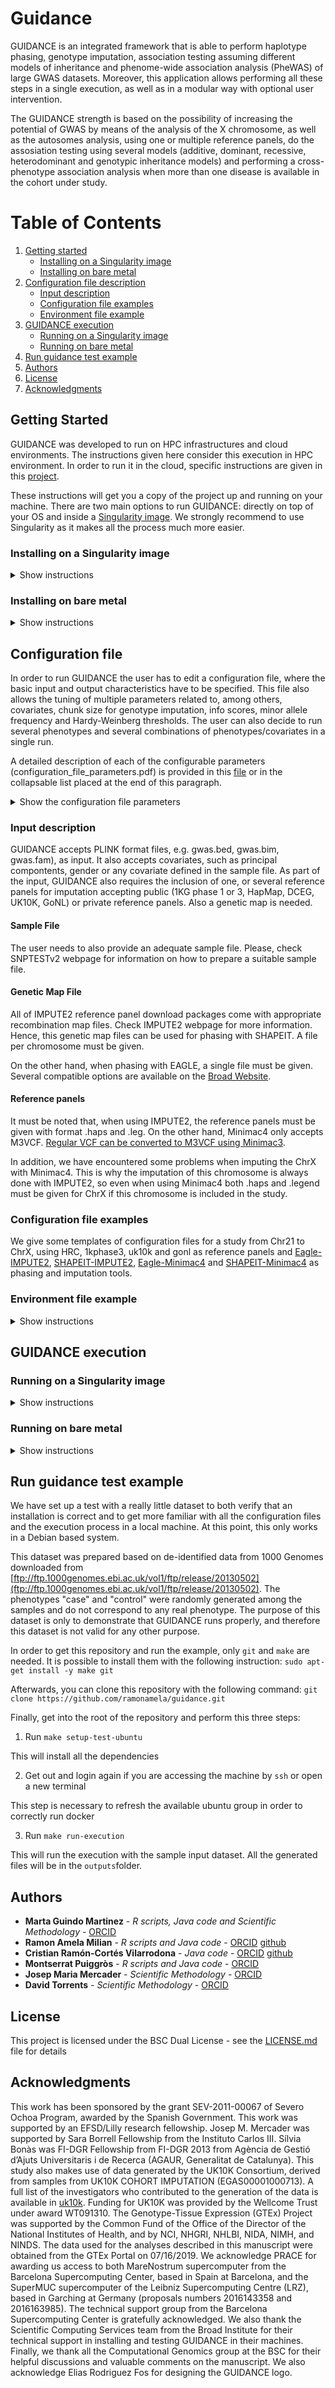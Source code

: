 # Guidance

GUIDANCE is an integrated framework that is able to perform haplotype phasing, genotype imputation, association testing assuming different models of inheritance and phenome-wide association analysis (PheWAS) of large GWAS datasets. Moreover, this application allows performing all these steps in a single execution, as well as in a modular way with optional user intervention.

The GUIDANCE strength is based on the possibility of increasing the potential of GWAS by means of the analysis of the X chromosome, as well as the autosomes analysis, using one or multiple reference panels, do the assosiation testing using several models (additive, dominant, recessive, heterodominant and genotypic inheritance models) and performing a cross-phenotype association analysis when more than one disease is available in the cohort under study.

# Table of Contents
1. [Getting started](#getstarted)
    * [Installing on a Singularity image](#singularity)
    * [Installing on bare metal](#bare)
2. [Configuration file description](#config)
    * [Input description](#input)
    * [Configuration file examples](#examples_conf)
    * [Environment file example](#environ_exam)
3. [GUIDANCE execution](#execution)
    * [Running on a Singularity image](#singularityexec)
    * [Running on bare metal](#bareexec)
4. [Run guidance test example](#test)
5. [Authors](#authors)
6. [License](#license)
7. [Acknowledgments](#acknowledgments)

## Getting Started <a name="getstarted"></a>

GUIDANCE was developed to run on HPC infrastructures and cloud environments. The instructions given here consider this execution in HPC environment. In order to run it in the cloud, specific instructions are given in this [project](https://github.com/ramonamela/guidance_cloud).

These instructions will get you a copy of the project up and running on your machine. There are two main options to run GUIDANCE: directly on top of your OS and inside a [Singularity image](https://github.com/sylabs/singularity). We strongly recommend to use Singularity as it makes all the process much more easier.

### Installing on a Singularity image <a name="singularity"></a>
<details><summary>Show instructions</summary>

<p>

#### Prerequisites

In order to run GUIDANCE in this mode, you only need to install the guidance [COMPSs’](https://github.com/bsc-wdc/compss/tree/guidance) branch and generate the Singularity image containing all the depedencies. If you want to generate execution traces, you should install this [COMPSs’](https://github.com/ramonamela/compss/tree/guidance) branch.

#### Installation

It is possible to find the instructions to install COMPSs in their github repository. 

Regarding the Singularity image generation, it is enough to run [this script](https://github.com/ramonamela/guidance/blob/master/singularity/build_container.sh). It will automatically create a local docker registry and upload to it the base docker image necessary to create the Singularity image. Nevertheless, you should modify the file placed in [$PROJECT_PATH/singularity/singularity/base.def](https://github.com/ramonamela/guidance/blob/master/singularity/singularity/base.def) in order to include the folder in your local file system that should be visible into the image. More precisely, you should only touch this lines:
```
%setup
    mkdir -p $SINGULARITY_ROOTFS/gpfs/home/
    mkdir -p $SINGULARITY_ROOTFS/gpfs/scratch/
    mkdir -p $SINGULARITY_ROOTFS/gpfs/apps/MN4
    mkdir -p $SINGULARITY_ROOTFS/gpfs/projects/
    mkdir -p /opt/intel
    mkdir -p /scratch
```

In addition, a GUIDANCE binary should be generated from this repository. In order to do so, you should run the following command in the root of the repository:

```
mvn clean install
```
This will generate a binary guidance.jar.

</p>
</details>

### Installing on bare metal <a name="bare"></a>
<details><summary>Show instructions</summary>

<p>

#### Prerequisites

First of all, you need to install the guidance [COMPSs’](https://github.com/ramonamela/compss/tree/guidance) branch in your system.
Afterwards, all the dependencies should be installed in the machine in which GUIDANCE will run. More precisely, the following binaries should be installed and accessible from all the worker nodes:

* Minimac4
* Minimac3
* Plink 1.9
* Eagle 2.4
* Impute 2.3.2
* Qctool 1.4
* Snptest 2.5
* Tabix
* Bgzip
* Shapeit v2 r727
* Samtools
* Bcftools
* R (tested version 3.5.1)

Next, the following environment variables should be set in order to tell GUIDANCE where the binaries are located in each machine:

```
export BCFTOOLSBINARY=/PATH_TO/BCFTOOLS/1.8/INTEL/bin/bcftools
export SAMTOOLSBINARY=/PATH_TO/SAMTOOLS/1.5-DNANEXUS/INTEL/IMPI/bin
export PLINKBINARY=/PATH_TO/plink_1.9/plink
export EAGLEBINARY=/PATH_TO/Eagle_v2.4.1/eagle
export RSCRIPTDIR=/PATH_TO/R_SCRIPTS/
export QCTOOLBINARY=/PATH_TO/qctool_v1.4-linux-x86_64/qctool
export SHAPEITBINARY=/PATH_TO/shapeit.v2.r727.linux.x64
export IMPUTE2BINARY=/PATH_TO/impute_v2.3.2_x86_64_static/impute2
export SNPTESTBINARY=/PATH_TO/snptest_v2.5
export MINIMAC3BINARY=/PATH_TO/Minimac3/bin/Minimac3
export MINIMAC4BINARY=/PATH_TO/Minimac4/release-build/minimac4
export TABIXBINARY=/PATH_TO/SAMTOOLS/1.5-DNANEXUS/INTEL/IMPI/bin/tabix
export BGZIPBINARY=/PATH_TO/SAMTOOLS/1.5-DNANEXUS/INTEL/IMPI/bin/bgzip
export RSCRIPTBINDIR=/PATH_TO/R/3.5.1/INTEL/bin/

export R_LIBS_USER=/gpfs/home/bsc05/bsc05997/TOOLS/R_libs/
```

In this case, R_LIBS_USER specify the path into which are installed the R dependencies in case they are not installed in the default path. More precisely, the following packages should be available:

* data.table
* plyr
* dplyr
* reshape
* gap
* sfsmisc
* BiocManager
* IRanges

In addition, in the folder “RSCRIPTDIR” there shuould be all the scripts available [here](https://github.com/ramonamela/guidance/tree/master/src/main/R).

Finally, maven should be installed in the system in order to compile the GUIDANCE binary.

#### Installing

Once all the dependencies are in the system, you should checkout the GUIDANCE repository and generate the guidance binary. In order to do so, you should run the following command in the root of the repository:

```
mvn clean install
```
This will generate a binary guidance.jar.

</p>
</details> 

## Configuration file <a name="config"></a>

In order to run GUIDANCE the user has to edit a configuration file, where the basic input and output characteristics have to be specified. This file also allows the tuning of multiple parameters related to, among others, covariates, chunk size for genotype imputation, info scores, minor allele frequency and Hardy-Weinberg thresholds. The user can also decide to run several phenotypes and several combinations of phenotypes/covariates in a single run. 

A detailed description of each of the configurable parameters (configuration_file_parameters.pdf) is provided in this [file](https://github.com/ramonamela/guidance/tree/master/webpage/configurationfileparameters.pdf) or in the collapsable list placed at the end of this paragraph.

<details><summary>Show the configuration file parameters</summary>

<p>

    • wfDeep: Name that defines the number of stages to be executed. These stages are defined in Figures 1 and 2.
    • init_chromosome: First chromosome to analyse.
    • end_chromosome: Last chromosome to analyse.
    • maf_threshold: Minor allele frequency cut-off used to filter final results.
    • impute_threshold: IMPUTE2 info score cut-off used to filter final results.
    • minimac_threshold: MINIMAC Estimated imputation accuracy (R²) cut-off used to filter final results.
    • hwe_cohort_threshold: Hardy-Weinberg equilibrium p.value threshold for cohort.
    • hwe_cases_threshold: Hardy-Weinberg equilibrium p.value threshold for cases.
    • hwe_controls_threshold: Hardy-Weinberg equilibrium p.value threshold for controls.
    • exclude_cgat_snps: Logical. Whether or not G>C or A>T SNPs should be excluded. We strongly recommend activating this flag as to avoid strand orientation issues. Most of the genotyping arrays have a very small number of such SNPs, and their exclusion should not result in any noticeable loss of imputation performance.
    • imputation_tool: The name of the imputation tool to impute genotypes. To date, only “impute” to select IMPUTE2 and “minimac” to select MINIMAC4 are accepted. 
    • test_types: Names for the different analysis to be carried out by GUIDANCE, separated by commas. The association results for each “test_type” will be created in a directory with the same name inside the “associations” directory. Below this flag, different “test_types” have to be listed with the phenotype name and the covariates names to take into account in the association analysis (for instance, to analyse “test_types = DIA2,CARD” users should add: “DIA2 = DIA2:sex,BMI” and “CARD = CARD:sex,BMI” below, where sex and BMI are covariates).
    • chunk_size_analysis: Size of the chunks considered to partition the data.
    • file_name_for_list_of_stages: File into which all the commands launched in the workflow are stored.
    • input_format: (I think that now we only support BED input since we have not tried with the other formats since I am working in the project…).
    • mixed_cohort: Name of the cohort.
    • mixed_bed_file_dir: The path to the directory with genotype files.
    • mixed_bed/bim/fam/_file: Name of the file containing genotypes. 
    • mixed_sample_file_dir: Path to the directory where the sample file is located.
    • mixed_sample_file:. Name of the sample file.
    • genmap_file_dir: Path where genetic map files are located.
    • genmap_file_chr_n: Name of the genetic map file for each chromosome in every new line.
    • refpanel_number: Number of reference panels.
    • refpanel_combine: 'NO' if there is only one panel or imputed results from different reference panels should not be integrated; 'YES' when different reference panels are expected to be used in the analysis and also the integration of all the results is required. 
    • refpanel_type: Name of the reference panel.
    • refpanel_memory: Required amount of memory demanded by each particular panel. Currently, “HIGH”, “MEDIUM” and “LOW” are supported.
    • refpanel_file_dir: Path where the reference panel for each chromosome is located.
    • refpanel_hap_file_chr_n: Haplotypes files per chromosome of the reference panel provided in case IMPUTE2 is chosen as imputation tool and for the chrX in case Minimac4 is used.
    • refpanel_leg_file_chr_n: Legend files per chromosome of the reference panel provided in case IMPUTE2 is chosen as imputation tool and for the chrX in case Minimac4 is used.
    • refpanel_vcf_file_chr_n: VCF files per chromosome of the reference panel provided in case Minimac4 is used.
    • outputdir: The path of the directory where the results will be written.

</p>
</details> 


### Input description <a name="input"></a>
GUIDANCE accepts PLINK format files, e.g. gwas.bed, gwas.bim, gwas.fam), as input. It also accepts covariates, such as principal compontents, gender or any covariate defined in the sample file. As part of the input, GUIDANCE also requires the inclusion of one, or several reference panels for imputation accepting public (1KG phase 1 or 3, HapMap, DCEG, UK10K, GoNL) or private reference panels. Also a genetic map is needed.

#### Sample File
The user needs to also provide an adequate sample file. Please, check SNPTESTv2 webpage for information on how to prepare a suitable sample file.

#### Genetic Map File
All of IMPUTE2 reference panel download packages come with appropriate recombination map files. Check IMPUTE2 webpage for more information. Hence, this genetic map files can be used for phasing with SHAPEIT. A file per chromosome must be given.

On the other hand, when phasing with EAGLE, a single file must be given. Several compatible options are available on the [Broad Website](https://data.broadinstitute.org/alkesgroup/Eagle/downloads/tables/).

#### Reference panels

It must be noted that, when using IMPUTE2, the reference panels must be given with format .haps and .leg. On the other hand, Minimac4 only accepts M3VCF. [Regular VCF can be converted to M3VCF using Minimac3](https://genome.sph.umich.edu/wiki/Minimac4). 

In addition, we have encountered some problems when imputing the ChrX with Minimac4. This is why the imputation of this chromosome is always done with IMPUTE2, so even when using Minimac4 both .haps and .legend must be given for ChrX if this chromosome is included in the study.

### Configuration file examples <a name="examples_conf"></a>

We give some templates of configuration files for a study from Chr21 to ChrX, using HRC, 1kphase3, uk10k and gonl as reference panels and [Eagle-IMPUTE2](https://github.com/ramonamela/guidance/tree/master/utils/conf_examples/config_eagle_impute.file), [SHAPEIT-IMPUTE2](https://github.com/ramonamela/guidance/tree/master/utils/conf_examples/config_eagle_minimac.file), [Eagle-Minimac4](https://github.com/ramonamela/guidance/tree/master/utils/conf_examples/config_shapeit_impute.file) and [SHAPEIT-Minimac4](https://github.com/ramonamela/guidance/tree/master/utils/conf_examples/config_shapeit_minimac.file) as phasing and imputation tools.

### Environment file example <a name="environ_exam"></a>

<details><summary>Show instructions</summary>

<p>
   
```
#!/bin/bash

### PHASE 1 ###

export phasingMem="50.0"
export phasingCU="48"
export phasingBedMem="50.0"
export phasingBedCU="48"


### PHASE 2 ###

export qctoolMem="16.0"
export qctoolSMem="1.0"
export gtoolsMem="6.0"
export samtoolsBgzipMem="6.0"
export imputeWithImputeLowMem="8.0"
export imputeWithImputeMediumMem="12.0"
export imputeWithImputeHighMem="20.0"
export imputeWithMinimacLowMem="4.0"
export imputeWithMinimacMediumMem="8.0"
export imputeWithMinimacHighMem="32.0"
export filterByInfoImputeMem="12.0"
export filterByInfoMinimacMem="24.0"

### PHASE 3 ###

export createListOfExcludedSnpsMem="1.0"
export filterHaplotypesMem="1.0"
export filterByAllMem="1.0"
export jointFilteredByAllFilesMem="15.0"
export jointCondensedFilesMem="1.0"
export generateTopHitsAllMem="2.0"
export generateTopHitsMem="2.0"
export filterByMafMem="2.0"
export snptestMem="2.0"
export mergeTwoChunksMem="1.0"
export mergeTwoChunksInTheFirstMem="1.0"
export combinePanelsMem="1.0"
export combineCondensedFilesMem="1.0"
export combinePanelsComplex1Mem="1.0"

### PHASE 4 ###

export generateCondensedTopHitsCU="48"
export generateCondensedTopHitsMem="90.0"
export generateQQManhattanPlotsCU="24"
export generateQQManhattanPlotsMem="45.0"
export phenoMergeMem="80.0"
```
This constraints correspond to all the phases executed during an execution. The most part of them, should be leaved like here. Nevertheless, some of them should be tuned dependeing on the execution:
* `phasingMem`: when setting this parameter, it should be taken into account that only one task per chromosome will be created. Hence, it should be set in such a way that all chromosomes can start being phased from the beggining but, at the same time, holding as many resources as possible. 
* `imputeWithImputeX`: this is the amount of memory used by IMPUTE when imputing the different chunks. This parameter will depend on the size of the used panel as well as the size of the input. Indeed, the greater the cohor, the greater the amount of memory needed.
* `imputeWithMinimacX`: this is the amount of memory used by Minimac when imputing the different chunks. This parameter will depend on the size of the used panel as well as the size of the input. Indeed, the greater the cohor, the greater the amount of memory needed.
* `generateX`: this corresponds to the end-files generation. As in the first step, should be set as high as possible as long as all the possible executions can run at once.
   
</p>
</details>

## GUIDANCE execution <a name="execution"></a>

### Running on a Singularity image <a name="singularityexec"></a>
<details><summary>Show instructions</summary>

<p>
   
An example of a quite complete launch script with singularity is shown next:
   
```
#!/bin/bash -e

export COMPSS_PYTHON_VERSION="2"

module purge
module load intel/2018.1
module load singularity/2.4.2

base_dir=$(pwd)
work_dir=${base_dir}/logs/
worker_work_dir=${base_dir}/tmpForCOMPSs/
worker_work_dir=scratch

source $base_dir/set_environment.sh

exec_time=2880
num_nodes=50
tracing=true
graph=true
debug=off
cpus_per_node=48
worker_in_master_cpus=0
worker_in_master_memory=80000
qos=bsc_cs

mkdir -p ${base_dir}/outputs_directory

/path/to/COMPSs/Runtime/scripts/user/enqueue_compss \
  --qos=${qos} \
  --job_dependency=5804941 \
  --graph=${graph} \
  --tracing=${tracing} \
  --log_level=${debug} \
  --exec_time=${exec_time} \
  --num_nodes=${num_nodes} \
  --base_log_dir=${base_dir} \
  --worker_in_master_cpus=${worker_in_master_cpus} \
  --worker_in_master_memory=${worker_in_master_memory} \
  --cpus_per_node=${cpus_per_node} \
  --master_working_dir=${work_dir} \
  --worker_working_dir=${worker_work_dir} \
  --scheduler="es.bsc.compss.scheduler.fifodatanew.FIFODataScheduler" \
  --classpath=/path/to/guidance.jar \
  --jvm_workers_opts="-Dcompss.worker.removeWD=true" \
  --container_image=/path/to/guidance_singularity.img \
  guidance.Guidance -config_file ${base_dir}/config_GERA_5000_shapeit_impute_1_23_cloud.file
```
In the next list, the most important features are explained in the same order as they appear in the script:
* Modules needed to run the execution.
* `work_dir`: the folder where the log files are stored.
* `worker_work_dir`: the folder where all the temporary files will be stored. If `tmp`, each worker node will use its `/tmp`. Otherwise, a shared directory between all the nodes should be specified (in general, this means pointing to an `nfs`, `gpfs` or `lustre` directory.
* File with all the environment variables pointing out the memory constraints necessary to run the execution.
* General constraints for the queue system (COMPSs will correctly traduce them to whichever installation present in the cluster).
* Creating the folder where the output files will be placed. Should be equal to the one stated in the configuration file.

Afterwards, in the launch command, there are 3 important files:
* `guidance_25_09_03_20_0_1_1.jar`: GUIDANCE binary.
* `guidance_singularity.img`: generated singularity image.
* `config_GERA_5000_shapeit_impute_1_23_cloud.file`: configuration file.

It is important to keep in mind that the output directory created should be equal to the one specified in the configuration file.

</p>
</details> 

### Running on bare metal <a name="bareexec"></a>
<details><summary>Show instructions</summary>

<p>
   
```
#!/bin/bash -e

module load COMPSs
module load mkl
module load intel/2017.4
module load samtools/1.5
module load R/3.5.1
module load bcftools/1.8
module load gcc/5.4.0

base_dir=$(pwd)
work_dir=${base_dir}/logs/
worker_work_dir=${base_dir}/tmpForCOMPSs/

export BCFTOOLSBINARY=/path/to/BCFTOOLS/1.8/INTEL/bin/bcftools
export RSCRIPTBINDIR=/path/to/R/3.5.1/INTEL/bin/
export SAMTOOLSBINARY=/path/to/SAMTOOLS/1.5-DNANEXUS/INTEL/IMPI/bin

export PLINKBINARY=/path/to/TOOLS/apps_gwimp_compss/plink_1.9/plink
export EAGLEBINARY=/path/to/TOOLS/Eagle_v2.4.1/eagle
export RSCRIPTDIR=/path/to/R_SCRIPTS/
export QCTOOLBINARY=/path/to/TOOLS/qctool_v1.4-linux-x86_64/qctool
export SHAPEITBINARY=/path/to/TOOLS/shapeit.v2.r727.linux.x64
export IMPUTE2BINARY=/path/to/TOOLS/impute_v2.3.2_x86_64_static/impute2
export SNPTESTBINARY=/path/to/TOOLS/snptest_v2.5
export MINIMAC3BINARY=/path/to/TOOLS/Minimac3/bin/Minimac3
export MINIMAC4BINARY=/path/toTOOLS//Minimac4/release-build/minimac4
export TABIXBINARY=/path/to/SAMTOOLS/1.5-DNANEXUS/INTEL/IMPI/bin/tabix
export BGZIPBINARY=/path/to/SAMTOOLS/1.5-DNANEXUS/INTEL/IMPI/bin/bgzip

export R_LIBS_USER=/path/to/TOOLS/R_libs/

export LC_ALL="C"

source $base_dir/set_environment.sh

exec_time=700
num_nodes=25
tracing=true
graph=true
log_level=off
cpus_per_node=48
worker_in_master_cpus=0
worker_in_master_memory=80000
qos=bsc_cs

mkdir -p ${base_dir}/outputs_shapeit_impute_1909_erase_all

enqueue_compss \
  --qos=${qos} \
  --job_dependency=7403259 \
  --graph=${graph} \
  --tracing=${tracing} \
  --log_level=${log_level} \
  --exec_time=${exec_time} \
  --num_nodes=${num_nodes} \
  --base_log_dir=${base_dir} \
  --worker_in_master_cpus=${worker_in_master_cpus} \
  --worker_in_master_memory=${worker_in_master_memory} \
  --cpus_per_node=${cpus_per_node} \
  --master_working_dir=${work_dir} \
  --worker_working_dir=${worker_work_dir} \
  --scheduler="es.bsc.compss.scheduler.fifodatanew.FIFODataScheduler" \
  --classpath=${base_dir}/guidance_25_1909_erase.jar \
  --jvm_workers_opts="-Dcompss.worker.removeWD=true" \
  guidance.Guidance -config_file ${base_dir}/config_GERA_300_shapeit_impute_1909_erase_all.file
```
In the next list, the most important features are explained in the same order as they appear in the script:
* Modules needed to run COMPSs.
* `work_dir`: the folder where the log files are stored.
* `worker_work_dir`: the folder where all the temporary files will be stored. If `tmp`, each worker node will use its `/tmp`. Otherwise, a shared directory between all the nodes should be specified (in general, this means pointing to an `nfs`, `gpfs` or `lustre` directory.
* Environment variables pointing to where all the needed binaries are placed.
* File with all the environment variables pointing out the memory constraints necessary to run the execution.
* General constraints for the queue system (COMPSs will correctly traduce them to whichever installation present in the cluster).
* Creating the folder where the output files will be placed. Should be equal to the one stated in the configuration file.

Afterwards, in the launch command, there are 3 important files:
* `guidance_25_09_03_20_0_1_1.jar`: GUIDANCE binary.
* `config_GERA_5000_shapeit_impute_1_23_cloud.file`: configuration file.

It is important to keep in mind that the output directory created should be equal to the one specified in the configuration file.

</p>
</details> 

## Run guidance test example <a name="test"></a>
We have set up a test with a really little dataset to both verify that an installation is correct and to get more familiar with all the configuration files and the execution process in a local machine. At this point, this only works in a Debian based system. 

This dataset was prepared based on de-identified data from 1000 Genomes downloaded from [ftp://ftp.1000genomes.ebi.ac.uk/vol1/ftp/release/20130502](ftp://ftp.1000genomes.ebi.ac.uk/vol1/ftp/release/20130502). The phenotypes "case" and "control" were randomly generated among the samples and do not correspond to any real phenotype. The purpose of this dataset is only to demonstrate that GUIDANCE runs properly, and therefore this dataset is not valid for any other purpose.

In order to get this repository and run the example, only `git` and `make` are needed. It is possible to install them with the following instruction:
`sudo apt-get install -y make git`

Afterwards, you can clone this repository with the following command:
`git clone https://github.com/ramonamela/guidance.git`

Finally, get into the root of the repository and perform this three steps:
1. Run `make setup-test-ubuntu`

This will install all the dependencies

2. Get out and login again if you are accessing the machine by `ssh` or open a new terminal

This step is necessary to refresh the available ubuntu group in order to correctly run docker

3. Run `make run-execution`

This will run the execution with the sample input dataset. All the generated files will be in the `outputs`folder.

## Authors <a name="authors"></a>

* **Marta Guindo Martinez** - *R scripts, Java code and Scientific Methodology* - [ORCID](https://orcid.org/0000-0002-8099-9170)
* **Ramon Amela Milian** - *R scripts and Java code* - [ORCID](https://orcid.org/0000-0001-5943-5824) [github](https://github.com/ramonamela)
* **Cristian Ramón-Cortés Vilarrodona** - *Java code* - [ORCID](https://orcid.org/0000-0003-4170-818X) [github](https://github.com/cristianrcv)
* **Montserrat Puiggròs** - *R scripts and Java code* - [ORCID](https://orcid.org/0000-0001-5034-7924)
* **Josep Maria Mercader** - *Scientific Methodology* - [ORCID](https://orcid.org/0000-0001-8494-3660)
* **David Torrents** - *Scientific Methodology* - [ORCID](https://orcid.org/0000-0002-6086-9037)

<!-- See also the list of [contributors](https://github.com/your/project/contributors) who participated in this project. -->

## License <a name="license"></a>

This project is licensed under the BSC Dual License - see the [LICENSE.md](LICENSE.md) file for details

## Acknowledgments <a name="acknowledgments"></a>

This work has been sponsored by the grant SEV-2011-00067 of Severo Ochoa Program, awarded by the Spanish Government. This work was supported by an EFSD/Lilly research fellowship. Josep M. Mercader was supported by Sara Borrell Fellowship from the Instituto Carlos III. Sílvia Bonàs was FI-DGR Fellowship from FI-DGR 2013 from Agència de Gestió d’Ajuts Universitaris i de Recerca (AGAUR, Generalitat de Catalunya). This study also makes use of data generated by the UK10K Consortium, derived from samples from UK10K COHORT IMPUTATION (EGAS00001000713). A full list of the investigators who contributed to the generation of the data is available in [uk10k](www.UK10K.org). Funding for UK10K was provided by the Wellcome Trust under award WT091310. The Genotype-Tissue Expression (GTEx) Project was supported by the Common Fund of the Office of the Director of the National Institutes of Health, and by NCI, NHGRI, NHLBI, NIDA, NIMH, and NINDS. The data used for the analyses described in this manuscript were obtained from the GTEx Portal on 07/16/2019. We acknowledge PRACE for awarding us access to both MareNostrum supercomputer from the Barcelona Supercomputing Center, based in Spain at Barcelona, and the SuperMUC supercomputer of the Leibniz Supercomputing Centre (LRZ), based in Garching at Germany (proposals numbers 2016143358 and 2016163985). The technical support group from the Barcelona Supercomputing Center is gratefully acknowledged. We also thank the Scientific Computing Services team from the Broad Institute for their technical support in installing and testing GUIDANCE in their machines. Finally, we thank all the Computational Genomics group at the BSC for their helpful discussions and valuable comments on the manuscript. We also acknowledge Elias Rodriguez Fos for designing the GUIDANCE logo. 
